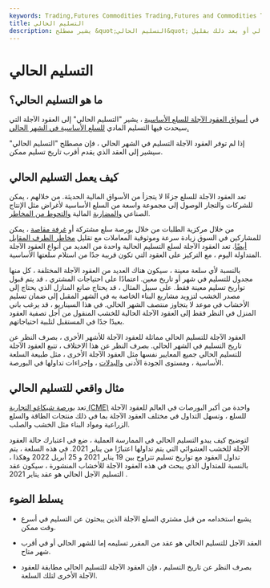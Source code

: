 ```yaml
---
keywords: Trading,Futures Commodities Trading,Futures and Commodities Trading
title: التسليم الحالي
description: يشير مصطلح &quot;التسليم الحالي&quot; إلى العقود الآجلة التي سيحدث فيها التسليم الفعلي للسلعة الأساسية في الشهر الحالي أو بعد ذلك بقليل.
---
```


# التسليم الحالي
## ما هو التسليم الحالي؟

في [أسواق العقود الآجلة للسلع الأساسية](/commodityfuturescontract) ، يشير "التسليم الحالي" إلى العقود الآجلة التي سيحدث فيها التسليم المادي [للسلع الأساسية في الشهر الحالي.](/underlying)

إذا لم توفر العقود الآجلة التسليم في الشهر الحالي ، فإن مصطلح "التسليم الحالي" سيشير إلى العقد الذي يقدم أقرب تاريخ تسليم ممكن.

## كيف يعمل التسليم الحالي

تعد العقود الآجلة للسلع جزءًا لا يتجزأ من الأسواق المالية الحديثة. من خلالهم ، يمكن للشركات والتجار الوصول إلى مجموعة واسعة من السلع الأساسية لأغراض مثل الإنتاج الصناعي [والمضاربة](/speculation) المالية [والتحوط من المخاطر](/hedge).

من خلال مركزية الطلبات من خلال بورصة سلع مشتركة أو [غرفة مقاصة](/clearinghouse) ، يمكن للمشاركين في السوق زيادة سرعة وموثوقية المعاملات مع تقليل [مخاطر الطرف المقابل أيضًا](/counterpartyrisk). تعد العقود الآجلة لسلع التسليم الحالية واحدة من العديد من أنواع العقود الآجلة المتداولة اليوم ، مع التركيز على العقود التي تكون قريبة جدًا من استلام سلعتها الأساسية.

بالنسبة لأي سلعة معينة ، سيكون هناك العديد من العقود الآجلة المختلفة ، كل منها مجدول للتسليم في شهر أو تاريخ معين. اعتمادًا على احتياجات المشتري ، قد يتم قبول تواريخ تسليم معينة فقط. على سبيل المثال ، قد يحتاج صانع المنازل الذي يحتاج إلى مصدر الخشب لتزويد مشاريع البناء الخاصة به في الشهر المقبل إلى ضمان تسليم الأخشاب في موعد لا يتجاوز منتصف الشهر الحالي. في هذا السيناريو ، قد يرغب باني المنزل في النظر فقط إلى العقود الآجلة الحالية للخشب المنقول من أجل تصفية العقود بعيدًا جدًا في المستقبل لتلبية احتياجاتهم.

العقود الآجلة للتسليم الحالي مماثلة للعقود الآجلة للأشهر الأخرى ، بصرف النظر عن تاريخ التسليم في الشهر الحالي. بصرف النظر عن هذا الاختلاف ، تتبع العقود الآجلة للتسليم الحالي جميع المعايير نفسها مثل العقود الآجلة الأخرى ، مثل طبيعة السلعة الأساسية ، ومستوى الجودة الأدنى [والبدلات](/allowances) ، وإجراءات تداولها في البورصة.

## مثال واقعي للتسليم الحالي

تعد [بورصة شيكاغو التجارية (CME)](/cme) واحدة من أكبر البورصات في العالم للعقود الآجلة للسلع ، وتسهل التداول في مختلف العقود الآجلة بما في ذلك منتجات الطاقة والسلع الزراعية ومواد البناء مثل الخشب والصلب.

لتوضيح كيف يبدو التسليم الحالي في الممارسة العملية ، ضع في اعتبارك حالة العقود الآجلة للخشب العشوائي التي يتم تداولها اعتبارًا من يناير 2021. في هذه السلعة ، يتم تداول العقود مع تواريخ تسليم تتراوح بين 19 يناير 2021 و 25 أبريل 2022 وهكذا ، بالنسبة للمتداول الذي يبحث في هذه العقود الآجلة للأخشاب المنشورة ، سيكون عقد التسليم الآجل الحالي هو عقد يناير 2021 .

## يسلط الضوء

- يشيع استخدامه من قبل مشتري السلع الآجلة الذين يبحثون عن التسليم في أسرع وقت ممكن.

- العقد الآجل للتسليم الحالي هو عقد من المقرر تسليمه إما للشهر الحالي أو في أقرب شهر متاح.

- بصرف النظر عن تاريخ التسليم ، فإن العقود الآجلة للتسليم الحالي مطابقة للعقود الآجلة الأخرى لتلك السلعة.

